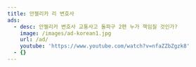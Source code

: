 ```yaml
---
title: 안젤리카 리 변호사
ads:
  - desc: 안젤리카 변호사 교통사고 돌파구 2편 누가 책임질 것인가?
    image: /images/ad-korean1.jpg
    url: /ad/
    youtube: 'https://www.youtube.com/watch?v=nfaZZbZgzk8'
  - {}
---
```



